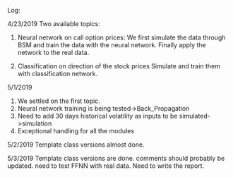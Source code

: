 Log:

4/23/2019
Two available topics:

1. Neural network on call option prices:
	We first simulate the data through BSM and train the data with the neural network. Finally apply the network to the real data.

2. Classification on direction of the stock prices
	Simulate and train them with classification network.

5/1/2019
1. We settled on the first topic.
2. Neural network training is being tested->Back_Propagation
3. Need to add 30 days historical volatility as inputs to be simulated->simulation
4. Exceptional handling for all the modules

5/2/2019
Template class versions almost done.

5/3/2019
Template class versions are done.
comments should probably be updated.
need to test FFNN with real data.
Need to write the report.
